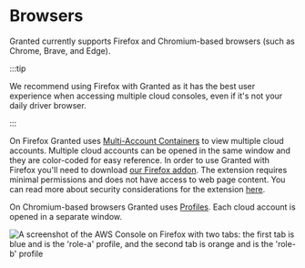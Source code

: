 # Browsers

Granted currently supports Firefox and Chromium-based browsers (such as Chrome, Brave, and Edge).

:::tip

We recommend using Firefox with Granted as it has the best user experience when accessing multiple cloud consoles, even if it's not your daily driver browser.

:::

On Firefox Granted uses [Multi-Account Containers](https://support.mozilla.org/en-US/kb/containers) to view multiple cloud accounts. Multiple cloud accounts can be opened in the same window and they are color-coded for easy reference. In order to use Granted with Firefox you'll need to download [our Firefox addon](https://addons.mozilla.org/en-GB/firefox/addon/granted/). The extension requires minimal permissions and does not have access to web page content. You can read more about security considerations for the extension [here](/granted/security).

On Chromium-based browsers Granted uses [Profiles](https://support.google.com/chrome/answer/2364824). Each cloud account is opened in a separate window.

![A screenshot of the AWS Console on Firefox with two tabs: the first tab is blue and is the 'role-a' profile, and the second tab is orange and is the 'role-b' profile](/img/tab-containers.png)
